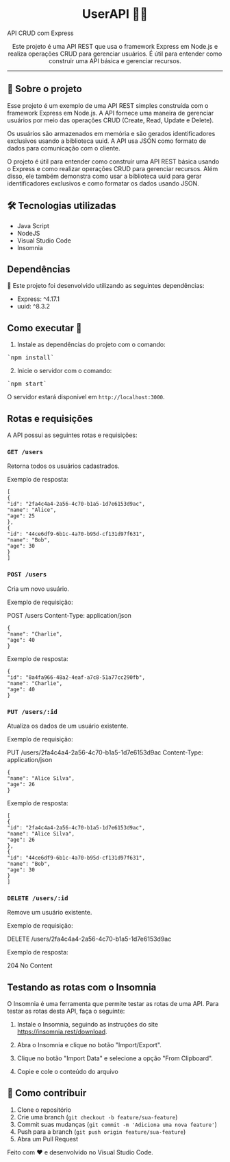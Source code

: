 <h1 align="center">UserAPI 👥🤖</h1>


API CRUD com Express

<p align="center">
    Este projeto é uma API REST que usa o framework Express em Node.js e realiza operações CRUD para gerenciar usuários. É útil para entender como construir uma API básica e gerenciar recursos.</p>

---

## 📖 Sobre o projeto

Esse projeto é um exemplo de uma API REST simples construída com o framework Express em Node.js. A API fornece uma maneira de gerenciar usuários por meio das operações CRUD (Create, Read, Update e Delete).

Os usuários são armazenados em memória e são gerados identificadores exclusivos usando a biblioteca uuid. A API usa JSON como formato de dados para comunicação com o cliente.

O projeto é útil para entender como construir uma API REST básica usando o Express e como realizar operações CRUD para gerenciar recursos. Além disso, ele também demonstra como usar a biblioteca uuid para gerar identificadores exclusivos e como formatar os dados usando JSON.


## 🛠️ Tecnologias utilizadas

- Java Script
- NodeJS
- Visual Studio Code
- Insomnia

## Dependências

🤖 Este projeto foi desenvolvido utilizando as seguintes dependências:

- Express: ^4.17.1
- uuid: ^8.3.2

## Como executar 🚀

1. Instale as dependências do projeto com o comando:

<pre class="command">
`npm install`
</pre>


2. Inicie o servidor com o comando:

<pre class="command">
`npm start`
</pre>


O servidor estará disponível em `http://localhost:3000`.

## Rotas e requisições

A API possui as seguintes rotas e requisições:

### `GET /users`

Retorna todos os usuários cadastrados.

Exemplo de resposta:

```
[
{
"id": "2fa4c4a4-2a56-4c70-b1a5-1d7e6153d9ac",
"name": "Alice",
"age": 25
},
{
"id": "44ce6df9-6b1c-4a70-b95d-cf131d97f631",
"name": "Bob",
"age": 30
}
]
```


### `POST /users`

Cria um novo usuário.

Exemplo de requisição:

POST /users
Content-Type: application/json
```
{
"name": "Charlie",
"age": 40
}
```


Exemplo de resposta:

```
{
"id": "8a4fa966-48a2-4eaf-a7c8-51a77cc290fb",
"name": "Charlie",
"age": 40
}
```

### `PUT /users/:id`

Atualiza os dados de um usuário existente.

Exemplo de requisição:

PUT /users/2fa4c4a4-2a56-4c70-b1a5-1d7e6153d9ac
Content-Type: application/json
```
{
"name": "Alice Silva",
"age": 26
}
```

Exemplo de resposta:
```
[
{
"id": "2fa4c4a4-2a56-4c70-b1a5-1d7e6153d9ac",
"name": "Alice Silva",
"age": 26
},
{
"id": "44ce6df9-6b1c-4a70-b95d-cf131d97f631",
"name": "Bob",
"age": 30
}
]
```


### `DELETE /users/:id`

Remove um usuário existente.

Exemplo de requisição:

DELETE /users/2fa4c4a4-2a56-4c70-b1a5-1d7e6153d9ac


Exemplo de resposta:

204 No Content


## Testando as rotas com o Insomnia

O Insomnia é uma ferramenta que permite testar as rotas de uma API. Para testar as rotas desta API, faça o seguinte:

1. Instale o Insomnia, seguindo as instruções do site https://insomnia.rest/download.

2. Abra o Insomnia e clique no botão "Import/Export".

3. Clique no botão "Import Data" e selecione a opção "From Clipboard".

4. Copie e cole o conteúdo do arquivo


## 🙋 Como contribuir

1. Clone o repositório
2. Crie uma branch (`git checkout -b feature/sua-feature`)
3. Commit suas mudanças (`git commit -m 'Adiciona uma nova feature'`)
4. Push para a branch (`git push origin feature/sua-feature`)
5. Abra um Pull Request


Feito com ❤️ e desenvolvido no Visual Studio Code.


